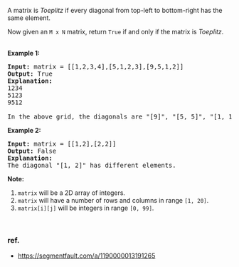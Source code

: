 <div><div><p>A matrix is <em>Toeplitz</em> if every diagonal from top-left to bottom-right has the same element.</p>

<p>Now given an <code>M x N</code> matrix, return&nbsp;<code>True</code>&nbsp;if and only if the matrix is <em>Toeplitz</em>.<br>
&nbsp;</p>

<p><strong>Example 1:</strong></p>

<pre><strong>Input:</strong> matrix = [[1,2,3,4],[5,1,2,3],[9,5,1,2]]
<strong>Output:</strong> True
<strong>Explanation:</strong>
1234
5123
9512

In the above grid, the&nbsp;diagonals are "[9]", "[5, 5]", "[1, 1, 1]", "[2, 2, 2]", "[3, 3]", "[4]", and in each diagonal all elements are the same, so the answer is True.
</pre>

<p><strong>Example 2:</strong></p>

<pre><strong>Input:</strong> matrix = [[1,2],[2,2]]
<strong>Output:</strong> False
<strong>Explanation:</strong>
The diagonal "[1, 2]" has different elements.
</pre>

<p><strong>Note:</strong></p>

<ol>
	<li><code>matrix</code> will be a 2D array of integers.</li>
	<li><code>matrix</code> will have a number of rows and columns in range <code>[1, 20]</code>.</li>
	<li><code>matrix[i][j]</code> will be integers in range <code>[0, 99]</code>.</li>
</ol>

<p>&nbsp;</p></div></div>

### ref.
- https://segmentfault.com/a/1190000013191265
